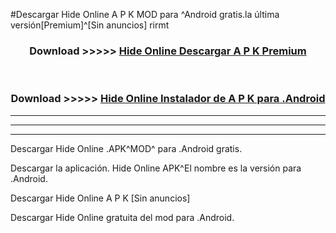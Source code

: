 #Descargar Hide Online  A P K MOD para ^Android gratis.la última versión[Premium]^[Sin anuncios] rirmt



<div align="center">
<h3>Download >>>>> <a href="https://es-web.web.app/?es= Hide Online ">Hide Online  Descargar A P K Premium</a></h3><br>

<h3>Download >>>>> <a href="https://es-web.web.app/?es= Hide Online ">Hide Online  Instalador de A P K para .Android</a></h3>
</div>


----------------------------------------------------------

----------------------------------------------------------

----------------------------------------------------------

Descargar Hide Online  .APK^MOD^ para .Android gratis.

Descargar la aplicación. Hide Online  APK^El nombre es la versión para .Android.

Descargar Hide Online  A P K [Sin anuncios]

Descargar Hide Online  gratuita del mod para .Android.